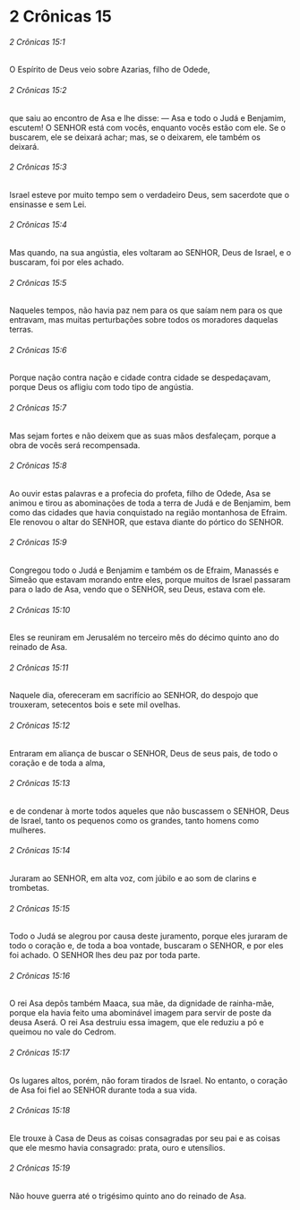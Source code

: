 # 2 Crônicas 15

###### 2 Crônicas 15:1

O Espírito de Deus veio sobre Azarias, filho de Odede,

###### 2 Crônicas 15:2

que saiu ao encontro de Asa e lhe disse: — Asa e todo o Judá e Benjamim, escutem! O SENHOR está com vocês, enquanto vocês estão com ele. Se o buscarem, ele se deixará achar; mas, se o deixarem, ele também os deixará.

###### 2 Crônicas 15:3

Israel esteve por muito tempo sem o verdadeiro Deus, sem sacerdote que o ensinasse e sem Lei.

###### 2 Crônicas 15:4

Mas quando, na sua angústia, eles voltaram ao SENHOR, Deus de Israel, e o buscaram, foi por eles achado.

###### 2 Crônicas 15:5

Naqueles tempos, não havia paz nem para os que saíam nem para os que entravam, mas muitas perturbações sobre todos os moradores daquelas terras.

###### 2 Crônicas 15:6

Porque nação contra nação e cidade contra cidade se despedaçavam, porque Deus os afligiu com todo tipo de angústia.

###### 2 Crônicas 15:7

Mas sejam fortes e não deixem que as suas mãos desfaleçam, porque a obra de vocês será recompensada.

###### 2 Crônicas 15:8

Ao ouvir estas palavras e a profecia do profeta, filho de Odede, Asa se animou e tirou as abominações de toda a terra de Judá e de Benjamim, bem como das cidades que havia conquistado na região montanhosa de Efraim. Ele renovou o altar do SENHOR, que estava diante do pórtico do SENHOR.

###### 2 Crônicas 15:9

Congregou todo o Judá e Benjamim e também os de Efraim, Manassés e Simeão que estavam morando entre eles, porque muitos de Israel passaram para o lado de Asa, vendo que o SENHOR, seu Deus, estava com ele.

###### 2 Crônicas 15:10

Eles se reuniram em Jerusalém no terceiro mês do décimo quinto ano do reinado de Asa.

###### 2 Crônicas 15:11

Naquele dia, ofereceram em sacrifício ao SENHOR, do despojo que trouxeram, setecentos bois e sete mil ovelhas.

###### 2 Crônicas 15:12

Entraram em aliança de buscar o SENHOR, Deus de seus pais, de todo o coração e de toda a alma,

###### 2 Crônicas 15:13

e de condenar à morte todos aqueles que não buscassem o SENHOR, Deus de Israel, tanto os pequenos como os grandes, tanto homens como mulheres.

###### 2 Crônicas 15:14

Juraram ao SENHOR, em alta voz, com júbilo e ao som de clarins e trombetas.

###### 2 Crônicas 15:15

Todo o Judá se alegrou por causa deste juramento, porque eles juraram de todo o coração e, de toda a boa vontade, buscaram o SENHOR, e por eles foi achado. O SENHOR lhes deu paz por toda parte.

###### 2 Crônicas 15:16

O rei Asa depôs também Maaca, sua mãe, da dignidade de rainha-mãe, porque ela havia feito uma abominável imagem para servir de poste da deusa Aserá. O rei Asa destruiu essa imagem, que ele reduziu a pó e queimou no vale do Cedrom.

###### 2 Crônicas 15:17

Os lugares altos, porém, não foram tirados de Israel. No entanto, o coração de Asa foi fiel ao SENHOR durante toda a sua vida.

###### 2 Crônicas 15:18

Ele trouxe à Casa de Deus as coisas consagradas por seu pai e as coisas que ele mesmo havia consagrado: prata, ouro e utensílios.

###### 2 Crônicas 15:19

Não houve guerra até o trigésimo quinto ano do reinado de Asa.

